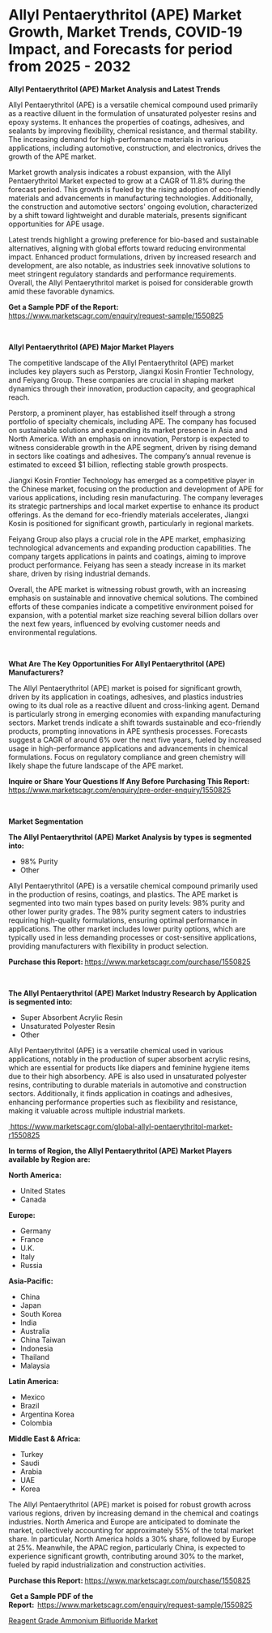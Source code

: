 <p><h1>Allyl Pentaerythritol (APE) Market Growth, Market Trends, COVID-19 Impact, and Forecasts for period from 2025 - 2032</h1></p><p><strong>Allyl Pentaerythritol (APE) Market Analysis and Latest Trends</strong></p>
<p><p>Allyl Pentaerythritol (APE) is a versatile chemical compound used primarily as a reactive diluent in the formulation of unsaturated polyester resins and epoxy systems. It enhances the properties of coatings, adhesives, and sealants by improving flexibility, chemical resistance, and thermal stability. The increasing demand for high-performance materials in various applications, including automotive, construction, and electronics, drives the growth of the APE market.</p><p>Market growth analysis indicates a robust expansion, with the Allyl Pentaerythritol Market expected to grow at a CAGR of 11.8% during the forecast period. This growth is fueled by the rising adoption of eco-friendly materials and advancements in manufacturing technologies. Additionally, the construction and automotive sectors' ongoing evolution, characterized by a shift toward lightweight and durable materials, presents significant opportunities for APE usage.</p><p>Latest trends highlight a growing preference for bio-based and sustainable alternatives, aligning with global efforts toward reducing environmental impact. Enhanced product formulations, driven by increased research and development, are also notable, as industries seek innovative solutions to meet stringent regulatory standards and performance requirements. Overall, the Allyl Pentaerythritol market is poised for considerable growth amid these favorable dynamics.</p></p>
<p><strong>Get a Sample PDF of the Report:&nbsp;</strong> <a href="https://www.marketscagr.com/enquiry/request-sample/1550825?utm_campaign=3217&utm_medium=2&utm_source=Github&utm_content=ia&utm_term=02042025&utm_id=allyl-pentaerythritol-ape">https://www.marketscagr.com/enquiry/request-sample/1550825</a></p>
<p>&nbsp;</p>
<p><strong>Allyl Pentaerythritol (APE) Major Market Players</strong></p>
<p><p>The competitive landscape of the Allyl Pentaerythritol (APE) market includes key players such as Perstorp, Jiangxi Kosin Frontier Technology, and Feiyang Group. These companies are crucial in shaping market dynamics through their innovation, production capacity, and geographical reach.</p><p>Perstorp, a prominent player, has established itself through a strong portfolio of specialty chemicals, including APE. The company has focused on sustainable solutions and expanding its market presence in Asia and North America. With an emphasis on innovation, Perstorp is expected to witness considerable growth in the APE segment, driven by rising demand in sectors like coatings and adhesives. The company’s annual revenue is estimated to exceed $1 billion, reflecting stable growth prospects.</p><p>Jiangxi Kosin Frontier Technology has emerged as a competitive player in the Chinese market, focusing on the production and development of APE for various applications, including resin manufacturing. The company leverages its strategic partnerships and local market expertise to enhance its product offerings. As the demand for eco-friendly materials accelerates, Jiangxi Kosin is positioned for significant growth, particularly in regional markets. </p><p>Feiyang Group also plays a crucial role in the APE market, emphasizing technological advancements and expanding production capabilities. The company targets applications in paints and coatings, aiming to improve product performance. Feiyang has seen a steady increase in its market share, driven by rising industrial demands.</p><p>Overall, the APE market is witnessing robust growth, with an increasing emphasis on sustainable and innovative chemical solutions. The combined efforts of these companies indicate a competitive environment poised for expansion, with a potential market size reaching several billion dollars over the next few years, influenced by evolving customer needs and environmental regulations.</p></p>
<p>&nbsp;</p>
<p><strong>What Are The Key Opportunities For Allyl Pentaerythritol (APE) Manufacturers?</strong></p>
<p><p>The Allyl Pentaerythritol (APE) market is poised for significant growth, driven by its application in coatings, adhesives, and plastics industries owing to its dual role as a reactive diluent and cross-linking agent. Demand is particularly strong in emerging economies with expanding manufacturing sectors. Market trends indicate a shift towards sustainable and eco-friendly products, prompting innovations in APE synthesis processes. Forecasts suggest a CAGR of around 6% over the next five years, fueled by increased usage in high-performance applications and advancements in chemical formulations. Focus on regulatory compliance and green chemistry will likely shape the future landscape of the APE market.</p></p>
<p><strong>Inquire or Share Your Questions If Any Before Purchasing This Report:</strong> <a href="https://www.marketscagr.com/enquiry/pre-order-enquiry/1550825?utm_campaign=3217&utm_medium=2&utm_source=Github&utm_content=ia&utm_term=02042025&utm_id=allyl-pentaerythritol-ape">https://www.marketscagr.com/enquiry/pre-order-enquiry/1550825</a></p>
<p>&nbsp;</p>
<p><strong>Market Segmentation</strong></p>
<p><strong>The Allyl Pentaerythritol (APE) Market Analysis by types is segmented into:</strong></p>
<p><ul><li>98% Purity</li><li>Other</li></ul></p>
<p><p>Allyl Pentaerythritol (APE) is a versatile chemical compound primarily used in the production of resins, coatings, and plastics. The APE market is segmented into two main types based on purity levels: 98% purity and other lower purity grades. The 98% purity segment caters to industries requiring high-quality formulations, ensuring optimal performance in applications. The other market includes lower purity options, which are typically used in less demanding processes or cost-sensitive applications, providing manufacturers with flexibility in product selection.</p></p>
<p><strong>Purchase this Report:&nbsp;</strong><a href="https://www.marketscagr.com/purchase/1550825?utm_campaign=3217&utm_medium=2&utm_source=Github&utm_content=ia&utm_term=02042025&utm_id=allyl-pentaerythritol-ape">https://www.marketscagr.com/purchase/1550825</a></p>
<p>&nbsp;</p>
<p><strong>The Allyl Pentaerythritol (APE) Market Industry Research by Application is segmented into:</strong></p>
<p><ul><li>Super Absorbent Acrylic Resin</li><li>Unsaturated Polyester Resin</li><li>Other</li></ul></p>
<p><p>Allyl Pentaerythritol (APE) is a versatile chemical used in various applications, notably in the production of super absorbent acrylic resins, which are essential for products like diapers and feminine hygiene items due to their high absorbency. APE is also used in unsaturated polyester resins, contributing to durable materials in automotive and construction sectors. Additionally, it finds application in coatings and adhesives, enhancing performance properties such as flexibility and resistance, making it valuable across multiple industrial markets.</p></p>
<p><a href="https://www.marketscagr.com/global-allyl-pentaerythritol-market-r1550825?utm_campaign=3217&utm_medium=2&utm_source=Github&utm_content=ia&utm_term=02042025&utm_id=allyl-pentaerythritol-ape">&nbsp;https://www.marketscagr.com/global-allyl-pentaerythritol-market-r1550825</a></p>
<p><strong>In terms of Region, the Allyl Pentaerythritol (APE) Market Players available by Region are:</strong></p>
<p>
    <p> <strong> North America: </strong>
        <ul>
            <li>United States</li>
            <li>Canada</li>
        </ul>
        </p> 
    <p> <strong> Europe: </strong>
        <ul>
            <li>Germany</li>
            <li>France</li>
            <li>U.K.</li>
            <li>Italy</li>
            <li>Russia</li>
        </ul>
        </p> 
    <p> <strong> Asia-Pacific: </strong>
        <ul>
            <li>China</li>
            <li>Japan</li>
            <li>South Korea</li>
            <li>India</li>
            <li>Australia</li>
            <li>China Taiwan</li>
            <li>Indonesia</li>
            <li>Thailand</li>
            <li>Malaysia</li>
        </ul>
        </p> 
    <p> <strong> Latin America: </strong>
        <ul>
            <li>Mexico</li>
            <li>Brazil</li>
            <li>Argentina Korea</li>
            <li>Colombia</li>
        </ul>
        </p> 
    <p> <strong> Middle East & Africa: </strong>
        <ul>
            <li>Turkey</li>
            <li>Saudi</li>
            <li>Arabia</li>
            <li>UAE</li>
            <li>Korea</li>
        </ul>
    </p>
    </p>
<p><p>The Allyl Pentaerythritol (APE) market is poised for robust growth across various regions, driven by increasing demand in the chemical and coatings industries. North America and Europe are anticipated to dominate the market, collectively accounting for approximately 55% of the total market share. In particular, North America holds a 30% share, followed by Europe at 25%. Meanwhile, the APAC region, particularly China, is expected to experience significant growth, contributing around 30% to the market, fueled by rapid industrialization and construction activities.</p></p>
<p><strong>Purchase this Report: </strong><a href="https://www.marketscagr.com/purchase/1550825?utm_campaign=3217&utm_medium=2&utm_source=Github&utm_content=ia&utm_term=02042025&utm_id=allyl-pentaerythritol-ape">https://www.marketscagr.com/purchase/1550825</a></p>
<p>&nbsp;<strong>Get a Sample PDF of the Report:&nbsp;&nbsp;</strong><a href="https://www.marketscagr.com/enquiry/request-sample/1550825?utm_campaign=3217&utm_medium=2&utm_source=Github&utm_content=ia&utm_term=02042025&utm_id=allyl-pentaerythritol-ape">https://www.marketscagr.com/enquiry/request-sample/1550825</a></p>
<p><strong></strong></p>
<p><p><a href="https://github.com/aaryaheron0c/Market-Research-Report-List-1/blob/main/reagent-grade-ammonium-bifluoride-market.md?utm_campaign=3217&utm_medium=2&utm_source=Github&utm_content=ia&utm_term=02042025&utm_id=allyl-pentaerythritol-ape">Reagent Grade Ammonium Bifluoride Market</a></p></p>